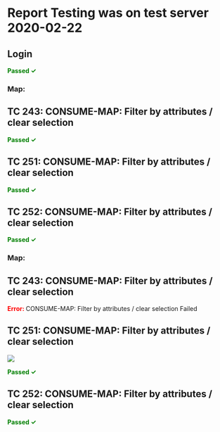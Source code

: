 # Report Testing was on test server 2020-02-22

## Login

<span style="color:green"><b> Passed  ✓  </b></span>

### Map:

## TC 243: CONSUME-MAP: Filter by attributes / clear selection 

<span style="color:green"><b> Passed  ✓  </b></span>

## TC 251: CONSUME-MAP: Filter by attributes / clear selection 

<span style="color:green"><b> Passed  ✓  </b></span>

## TC 252: CONSUME-MAP: Filter by attributes / clear selection 

<span style="color:green"><b> Passed  ✓  </b></span>

### Map:

## TC 243: CONSUME-MAP: Filter by attributes / clear selection 

<span style="color:red"><b> Error: </b></span> CONSUME-MAP: Filter by attributes / clear selection Failed

## TC 251: CONSUME-MAP: Filter by attributes / clear selection 

![](https://storage.googleapis.com/was-testing/screenShot9693NDmUkT7QSweA.png?authuser=1)

<span style="color:green"><b> Passed  ✓  </b></span>

## TC 252: CONSUME-MAP: Filter by attributes / clear selection 

<span style="color:green"><b> Passed  ✓  </b></span>